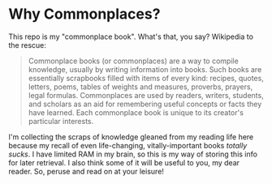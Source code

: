 # Why Commonplaces?

This repo is my "commonplace book". What's that, you say? Wikipedia to the rescue:

> Commonplace books (or commonplaces) are a way to compile knowledge, usually by writing information into books. Such books are essentially scrapbooks filled with items of every kind: recipes, quotes, letters, poems, tables of weights and measures, proverbs, prayers, legal formulas. Commonplaces are used by readers, writers, students, and scholars as an aid for remembering useful concepts or facts they have learned. Each commonplace book is unique to its creator's particular interests.

I'm collecting the scraps of knowledge gleaned from my reading life here because my recall of even life-changing, vitally-important books *totally sucks*. I have limited RAM in my brain, so this is my way of storing this info for later retrieval. I also think some of it will be useful to you, my dear reader. So, peruse and read on at your leisure!
